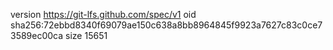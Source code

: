 version https://git-lfs.github.com/spec/v1
oid sha256:72ebbd8340f69079ae150c638a8bb8964845f9923a7627c83c0ce73589ec00ca
size 15651

